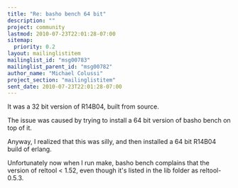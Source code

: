 ```yaml
---
title: "Re: basho bench 64 bit"
description: ""
project: community
lastmod: 2010-07-23T22:01:28-07:00
sitemap:
  priority: 0.2
layout: mailinglistitem
mailinglist_id: "msg00783"
mailinglist_parent_id: "msg00782"
author_name: "Michael Colussi"
project_section: "mailinglistitem"
sent_date: 2010-07-23T22:01:28-07:00
---
```



It was a 32 bit version of R14B04, built from source.

The issue was caused by trying to install a 64 bit version of basho bench on
top of it.

Anyway, I realized that this was silly, and then installed a 64 bit R14B04
build of erlang.

Unfortunately now when I run make, basho bench complains that the version of
reltool &lt; 1.52, even though it's listed in the lib folder as reltool-0.5.3.

